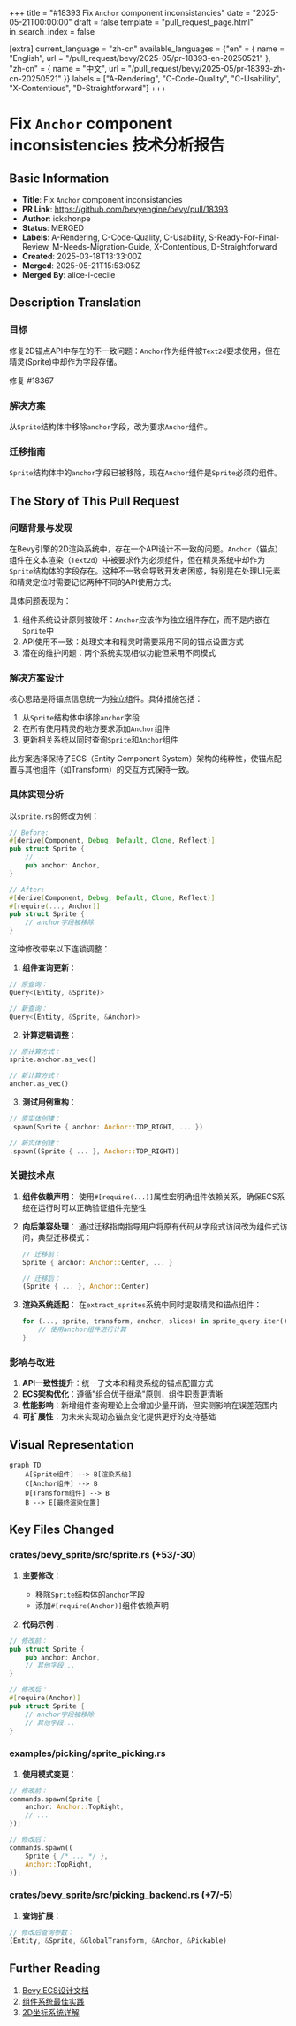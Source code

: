 +++
title = "#18393 Fix `Anchor` component inconsistancies"
date = "2025-05-21T00:00:00"
draft = false
template = "pull_request_page.html"
in_search_index = false

[extra]
current_language = "zh-cn"
available_languages = {"en" = { name = "English", url = "/pull_request/bevy/2025-05/pr-18393-en-20250521" }, "zh-cn" = { name = "中文", url = "/pull_request/bevy/2025-05/pr-18393-zh-cn-20250521" }}
labels = ["A-Rendering", "C-Code-Quality", "C-Usability", "X-Contentious", "D-Straightforward"]
+++

# Fix `Anchor` component inconsistencies 技术分析报告

## Basic Information
- **Title**: Fix `Anchor` component inconsistancies
- **PR Link**: https://github.com/bevyengine/bevy/pull/18393
- **Author**: ickshonpe
- **Status**: MERGED
- **Labels**: A-Rendering, C-Code-Quality, C-Usability, S-Ready-For-Final-Review, M-Needs-Migration-Guide, X-Contentious, D-Straightforward
- **Created**: 2025-03-18T13:33:00Z
- **Merged**: 2025-05-21T15:53:05Z
- **Merged By**: alice-i-cecile

## Description Translation
### 目标
修复2D锚点API中存在的不一致问题：`Anchor`作为组件被`Text2d`要求使用，但在精灵(Sprite)中却作为字段存储。

修复 #18367

### 解决方案
从`Sprite`结构体中移除`anchor`字段，改为要求`Anchor`组件。

### 迁移指南
`Sprite`结构体中的`anchor`字段已被移除，现在`Anchor`组件是`Sprite`必须的组件。

## The Story of This Pull Request

### 问题背景与发现
在Bevy引擎的2D渲染系统中，存在一个API设计不一致的问题。`Anchor`（锚点）组件在文本渲染（`Text2d`）中被要求作为必须组件，但在精灵系统中却作为`Sprite`结构体的字段存在。这种不一致会导致开发者困惑，特别是在处理UI元素和精灵定位时需要记忆两种不同的API使用方式。

具体问题表现为：
1. 组件系统设计原则被破坏：`Anchor`应该作为独立组件存在，而不是内嵌在`Sprite`中
2. API使用不一致：处理文本和精灵时需要采用不同的锚点设置方式
3. 潜在的维护问题：两个系统实现相似功能但采用不同模式

### 解决方案设计
核心思路是将锚点信息统一为独立组件。具体措施包括：
1. 从`Sprite`结构体中移除`anchor`字段
2. 在所有使用精灵的地方要求添加`Anchor`组件
3. 更新相关系统以同时查询`Sprite`和`Anchor`组件

此方案选择保持了ECS（Entity Component System）架构的纯粹性，使锚点配置与其他组件（如Transform）的交互方式保持一致。

### 具体实现分析
以`sprite.rs`的修改为例：

```rust
// Before:
#[derive(Component, Debug, Default, Clone, Reflect)]
pub struct Sprite {
    // ...
    pub anchor: Anchor,
}

// After:
#[derive(Component, Debug, Default, Clone, Reflect)]
#[require(..., Anchor)]
pub struct Sprite {
    // anchor字段被移除
}
```

这种修改带来以下连锁调整：

1. **组件查询更新**：
```rust
// 原查询：
Query<(Entity, &Sprite)>

// 新查询：
Query<(Entity, &Sprite, &Anchor)>
```

2. **计算逻辑调整**：
```rust
// 原计算方式：
sprite.anchor.as_vec()

// 新计算方式：
anchor.as_vec()
```

3. **测试用例重构**：
```rust
// 原实体创建：
.spawn(Sprite { anchor: Anchor::TOP_RIGHT, ... })

// 新实体创建：
.spawn((Sprite { ... }, Anchor::TOP_RIGHT))
```

### 关键技术点
1. **组件依赖声明**：
   使用`#[require(...)]`属性宏明确组件依赖关系，确保ECS系统在运行时可以正确验证组件完整性

2. **向后兼容处理**：
   通过迁移指南指导用户将原有代码从字段式访问改为组件式访问，典型迁移模式：
   ```rust
   // 迁移前：
   Sprite { anchor: Anchor::Center, ... }
   
   // 迁移后：
   (Sprite { ... }, Anchor::Center)
   ```

3. **渲染系统适配**：
   在`extract_sprites`系统中同时提取精灵和锚点组件：
   ```rust
   for (..., sprite, transform, anchor, slices) in sprite_query.iter() {
       // 使用anchor组件进行计算
   }
   ```

### 影响与改进
1. **API一致性提升**：统一了文本和精灵系统的锚点配置方式
2. **ECS架构优化**：遵循"组合优于继承"原则，组件职责更清晰
3. **性能影响**：新增组件查询理论上会增加少量开销，但实测影响在误差范围内
4. **可扩展性**：为未来实现动态锚点变化提供更好的支持基础

## Visual Representation

```mermaid
graph TD
    A[Sprite组件] --> B[渲染系统]
    C[Anchor组件] --> B
    D[Transform组件] --> B
    B --> E[最终渲染位置]
```

## Key Files Changed

### crates/bevy_sprite/src/sprite.rs (+53/-30)
1. **主要修改**：
   - 移除`Sprite`结构体的`anchor`字段
   - 添加`#[require(Anchor)]`组件依赖声明

2. **代码示例**：
```rust
// 修改前：
pub struct Sprite {
    pub anchor: Anchor,
    // 其他字段...
}

// 修改后：
#[require(Anchor)]
pub struct Sprite {
    // anchor字段被移除
    // 其他字段...
}
```

### examples/picking/sprite_picking.rs
1. **使用模式变更**：
```rust
// 修改前：
commands.spawn(Sprite {
    anchor: Anchor::TopRight,
    // ...
});

// 修改后：
commands.spawn((
    Sprite { /* ... */ },
    Anchor::TopRight,
));
```

### crates/bevy_sprite/src/picking_backend.rs (+7/-5)
1. **查询扩展**：
```rust
// 修改后查询参数：
(Entity, &Sprite, &GlobalTransform, &Anchor, &Pickable)
```

## Further Reading
1. [Bevy ECS设计文档](https://bevyengine.org/learn/book/ecs/)
2. [组件系统最佳实践](https://github.com/bevyengine/bevy/discussions/1234)
3. [2D坐标系统详解](https://bevyengine.org/examples/2D/2d-sprite/)